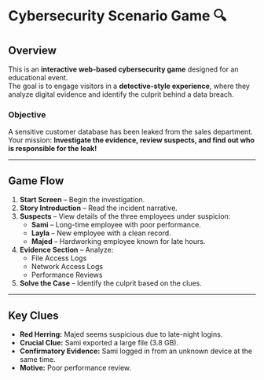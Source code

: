 # Cybersecurity Scenario Game 🔍

## Overview
This is an **interactive web-based cybersecurity game** designed for an educational event.  
The goal is to engage visitors in a **detective-style experience**, where they analyze digital evidence and identify the culprit behind a data breach.

### Objective
A sensitive customer database has been leaked from the sales department.  
Your mission: **Investigate the evidence, review suspects, and find out who is responsible for the leak!**

---

## Game Flow
1. **Start Screen** – Begin the investigation.
2. **Story Introduction** – Read the incident narrative.
3. **Suspects** – View details of the three employees under suspicion:
   - **Sami** – Long-time employee with poor performance.
   - **Layla** – New employee with a clean record.
   - **Majed** – Hardworking employee known for late hours.
4. **Evidence Section** – Analyze:
   - File Access Logs
   - Network Access Logs
   - Performance Reviews
5. **Solve the Case** – Identify the culprit based on the clues.

---

## Key Clues
- **Red Herring:** Majed seems suspicious due to late-night logins.  
- **Crucial Clue:** Sami exported a large file (3.8 GB).  
- **Confirmatory Evidence:** Sami logged in from an unknown device at the same time.  
- **Motive:** Poor performance review.

